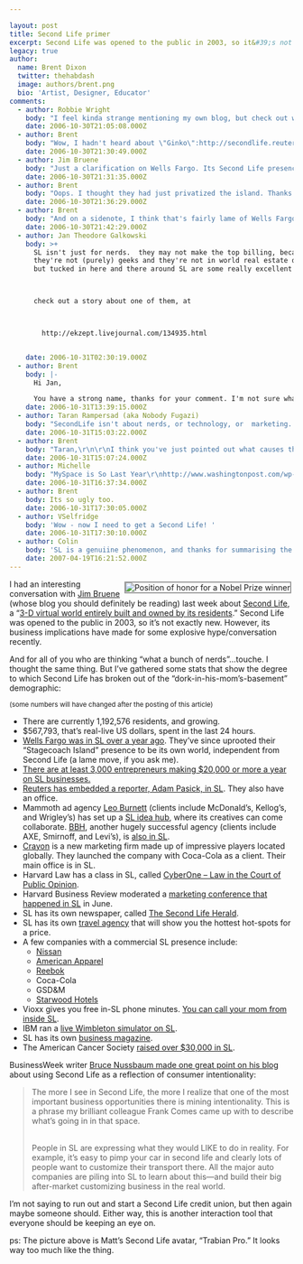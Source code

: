 ```yaml
---

layout: post
title: Second Life primer
excerpt: Second Life was opened to the public in 2003, so it&#39;s not exactly new. However, its business implications have made for some explosive hype/conversation recently.
legacy: true
author:
  name: Brent Dixon
  twitter: thehabdash
  image: authors/brent.png
  bio: 'Artist, Designer, Educator'
comments:
  - author: Robbie Wright
    body: "I feel kinda strange mentioning my own blog, but check out what Loren wrote about a few weeks back on \"Virtual Economies\" here: http://cuemployee.blogspot.com/2006/10/reality-of-virtual-economies.html \r\n\r\nI didn't know that Wells was already in the mix!"
    date: 2006-10-30T21:05:08.000Z
  - author: Brent
    body: "Wow, I hadn't heard about \"Ginko\":http://secondlife.reuters.com/stories/2006/10/15/ginko-financial-pioneer-or-pyramid/. That's scary leap that I don't know that I'd be ready to make. But if the ROI ends up being legit and non-Ponzi-fied...that's pretty unreal. \n\nThanks for sending that link, Robbie. You should never feel weird linking to your own goods. That's what it's all about.\n\n"
    date: 2006-10-30T21:30:49.000Z
  - author: Jim Bruene
    body: "Just a clarification on Wells Fargo. Its Second Life presence began in Sept 2005 and ran for three or four months. In January this year, the bank pulled Stagecoach Island outside of Second Life and now runs it on a dedicated website, www.stagecoachisland.com\r\n\r\nMy guess is they wanted to use it with a broader audience than just SL players, which numbered just a couple hundred thousand at the beginning of the year. There was also a cost to join SL, until recently. \r\n\r\n"
    date: 2006-10-30T21:31:35.000Z
  - author: Brent
    body: "Oops. I thought they had just privatized the island. Thanks for the call-out, Jim. I'll correct the post."
    date: 2006-10-30T21:36:29.000Z
  - author: Brent
    body: "And on a sidenote, I think that's fairly lame of Wells Fargo. By alienating their product they're going to reduce the appeal. People are a lot less likely to log in just to hang out in their financially-oriented island than they would be to swing by while checking out what else Second Life has to offer. It kills the long-term appeal, and flips it into a once or twice novelty shot."
    date: 2006-10-30T21:42:29.000Z
  - author: Jan Theodore Galkowski
    body: >+
      SL isn't just for nerds.  they may not make the top billing, because
      they're not (purely) geeks and they're not in world real estate developers,
      but tucked in here and there around SL are some really excellent artists.



      check out a story about one of them, at



        http://ekzept.livejournal.com/134935.html


    date: 2006-10-31T02:30:19.000Z
  - author: Brent
    body: |-
      Hi Jan,

      You have a strong name, thanks for your comment. I'm not sure what you mean by "make the top billing," but I very much agree that Second Life isn't just for nerds. That's what I'm trying to tell our good friends here.
    date: 2006-10-31T13:39:15.000Z
  - author: Taran Rampersad (aka Nobody Fugazi)
    body: "SecondLife isn't about nerds, or technology, or  marketing. It's about people. When you focus on that, everything stands a better chance of making sense. ;-)"
    date: 2006-10-31T15:03:22.000Z
  - author: Brent
    body: "Taran,\r\n\r\nI think you've just pointed out what causes the irritating corporatization of a lot of pure slices of the social media space. Second Life, just like MySpace and blogging and on and on, can't become another receptacle for spam and pushy brand maneuvering. If a business can't add value to these communities, it has absolutely no business plugging itself in. Bottom line.\r\n\r\nIt's about people. Any person or group who doesn't understand that before getting involved is killing it for the rest of us.\r\n\r\nThanks so much for the comment."
    date: 2006-10-31T15:07:24.000Z
  - author: Michelle
    body: "MySpace is So Last Year\r\nhttp://www.washingtonpost.com/wp-dyn/content/article/2006/10/28/AR2006102800803.html"
    date: 2006-10-31T16:37:34.000Z
  - author: Brent
    body: Its so ugly too.
    date: 2006-10-31T17:30:05.000Z
  - author: VSelfridge
    body: 'Wow - now I need to get a Second Life! '
    date: 2006-10-31T17:30:10.000Z
  - author: Colin
    body: 'SL is a genuiine phenomenon, and thanks for summarising the list of “corporate” participants. Aside from whether it evolves into more or not, it certainly could be a fabulous test bed for how things can be, because inhabitants won’t accept anything they don’t want.'
    date: 2007-04-19T16:21:52.000Z
---
```


<p><img src="/images/legacy/matt_sl.gif" alt="Position of honor for a Nobel Prize winner" style="float:right; border: 2px solid #999999; margin: 4px;" /></p>
<p>I had an interesting conversation with <a href="http://www.netbanker.com">Jim Bruene</a> (whose blog you should definitely be reading) last week about <a href="http://www.secondlife.com">Second Life</a>, a &#8220;<a href="http://secondlife.com/whatis/">3-D virtual world entirely built and owned by its residents</a>.&#8221; Second Life was opened to the public in 2003, so it&#8217;s not exactly new. However, its business implications have made for some explosive hype/conversation recently.</p>
<p>And for all of you who are thinking &#8220;what a bunch of nerds&#8221;...touche. I thought the same thing. But I&#8217;ve gathered some stats that show the degree to which Second Life has broken out of the &#8220;dork-in-his-mom&#8217;s-basement&#8221; demographic:</p>
<p><small>(some numbers will have changed after the posting of this article)</small></p>
<ul>
<li>There are currently 1,192,576 residents, and growing.</li>
<li>$567,793, that&#8217;s real-live US dollars, spent in the last 24 hours.</li>
<li><a href="http://obr.typepad.com/financial_innovations/second_life/index.html">Wells Fargo was in SL over a year ago</a>. They&#8217;ve since uprooted their &#8220;Stagecoach Island&#8221; presence to be its own world, independent from Second Life (a lame move, if you ask me).</li>
<li><a href="http://www.popsci.com/popsci/technology/7ba1af8f3812d010vgnvcm1000004eecbccdrcrd/3.html">There are at least 3,000 entrepreneurs making $20,000 or more a year on SL businesses.</a></li>
<li><a href="http://news.com.com/Reuters+Second+Life+reporter+talks+shop/2008-1043_3-6129335.html?tag=st.num">Reuters has embedded a reporter, Adam Pasick, in SL</a>. They also have an office.</li>
<li>Mammoth ad agency <a href="http://www.leoburnett.com/">Leo Burnett</a> (clients include McDonald&#8217;s, Kellog&#8217;s, and Wrigley&#8217;s) has set up a <a href="http://lbtoronto.typepad.com/lbto/2006/09/second_life_leo.html">SL idea hub</a>, where its creatives can come collaborate. <a href="http://www.bartleboglehegarty.com/"><span class="caps">BBH</span></a>, another hugely successful agency (clients include <span class="caps">AXE</span>, Smirnoff, and Levi&#8217;s), is <a href="http://adverlab.blogspot.com/2006/10/first-look-at-bartle-bogle-hegartys.html">also in SL</a>. </li>
<li><a href="http://www.crayonville.com/">Crayon</a> is a new marketing firm made up of impressive players located globally. They launched the company with Coca-Cola as a client. Their main office is in SL.</li>
<li>Harvard Law has a class in SL, called <a href="http://blogs.law.harvard.edu/cyberone/">CyberOne &#8211; Law in the Court of Public Opinion</a>. </li>
<li>Harvard Business Review moderated a <a href="http://www.micropersuasion.com/2006/06/attend_a_market.html">marketing conference that happened in SL</a> in June.</li>
<li>SL has its own newspaper, called <a href="http://www.secondlifeherald.com/slh/">The Second Life Herald</a>.</li>
<li>SL has its own <a href="http://www.springwise.com/gaming/tour_guides_for_virtual_travel/">travel agency</a> that will show you the hottest hot-spots for a price.</li>
<li>A few companies with a commercial SL presence include:
<ul>
<li><a href="http://blog.futurelab.net/2006/10/nissan_puts_sentra_into_second.html">Nissan</a></li>
<li><a href="http://www.businessweek.com/innovate/content/jun2006/id20060627_217800.htm">American Apparel</a></li>
<li><a href="http://adverlab.blogspot.com/2006/10/reeboks-store-in-second-life.html">Reebok</a></li>
<li>Coca-Cola</li>
<li>GSD&#38;M</li>
<li><a href="http://www.businessweek.com/innovate/content/aug2006/id20060823_925270.htm?chan=innovation_innovation%20+%20design_innovation%20and%20design%20lead">Starwood Hotels</a></li>
</ul>
</li>
<li>Vioxx gives you free in-SL phone minutes. <a href="http://laptopmag.com/News/Industry/Million-Minutes.htm">You can call your mom from inside SL</a>.</li>
<li><span class="caps">IBM</span> ran a <a href="http://eightbar.co.uk/2006/06/27/wimbledon-in-second-life/">live Wimbleton simulator on SL</a>.</li>
<li>SL has its own <a href="http://slbusinessmag.com/edition/">business magazine</a>.</li>
<li>The American Cancer Society <a href="http://blogs.electricsheepcompany.com/chris/?p=99">raised over $30,000 in SL</a>.</li>
</ul>
<p>BusinessWeek writer <a href="http://www.businessweek.com/innovate/NussbaumOnDesign/archives/2006/10/second_life_mys_1.html">Bruce Nussbaum made one great point on his blog</a> about using Second Life as a reflection of consumer intentionality:</p>
<blockquote>The more I see in Second Life, the more I realize that one of the most important business opportunities there is mining intentionality. This is a phrase my brilliant colleague Frank Comes came up with to describe what&#8217;s going in in that space.<br/><br/>
<p>People in SL are expressing what they would <span class="caps">LIKE</span> to do in reality. For example, it&#8217;s easy to pimp your car in second life and clearly lots of people want to customize their transport there. All the major auto companies are piling into SL to learn about this&#8212;and build their big after-market customizing business in the real world.</blockquote></p>
<p>I&#8217;m not saying to run out and start a Second Life credit union, but then again maybe someone should. Either way, this is another interaction tool that everyone should be keeping an eye on.</p>
<p>ps: The picture above is Matt&#8217;s Second Life avatar, &#8220;Trabian Pro.&#8221; It looks way too much like the thing.</p>
